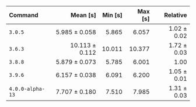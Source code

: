 | Command | Mean [s] | Min [s] | Max [s] | Relative |
|:---|---:|---:|---:|---:|
| `3.0.5` | 5.985 ± 0.058 | 5.865 | 6.057 | 1.02 ± 0.02 |
| `3.6.3` | 10.113 ± 0.112 | 10.011 | 10.377 | 1.72 ± 0.03 |
| `3.8.8` | 5.879 ± 0.073 | 5.785 | 6.001 | 1.00 |
| `3.9.6` | 6.157 ± 0.038 | 6.091 | 6.200 | 1.05 ± 0.01 |
| `4.0.0-alpha-13` | 7.707 ± 0.180 | 7.510 | 7.985 | 1.31 ± 0.03 |

